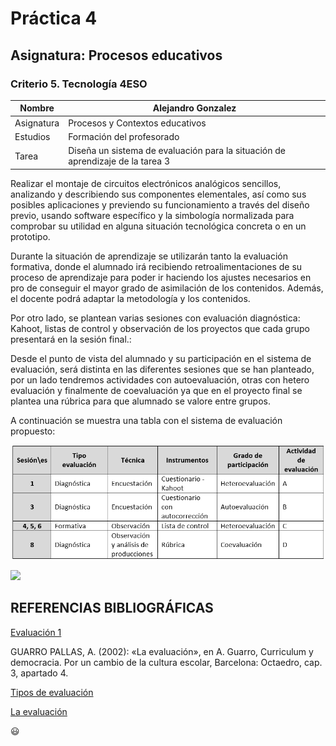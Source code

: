 # Práctica 4

## Asignatura: Procesos educativos

### Criterio 5. Tecnología 4ESO


Nombre | Alejandro Gonzalez 
-------|--------
Asignatura | Procesos y Contextos educativos
Estudios | Formación del profesorado 
Tarea | Diseña un sistema de evaluación para la situación de aprendizaje de la tarea 3


Realizar el montaje de circuitos electrónicos analógicos sencillos, analizando y describiendo sus componentes elementales, así como sus posibles aplicaciones y previendo su funcionamiento a través del diseño previo, usando software específico y la simbología normalizada para comprobar su utilidad en alguna situación tecnológica concreta o en un prototipo.

Durante la situación de aprendizaje se utilizarán tanto la evaluación formativa, donde el alumnado irá recibiendo retroalimentaciones de su proceso de aprendizaje para poder ir haciendo los ajustes necesarios en pro de conseguir el mayor grado de asimilación de los contenidos. Además, el docente podrá adaptar la metodología y los contenidos.

Por otro lado, se plantean varias sesiones con evaluación diagnóstica: Kahoot, listas de control y observación de los proyectos que cada grupo presentará en la sesión final.:


Desde el punto de vista del alumnado y su participación en el sistema de evaluación, será distinta en las diferentes sesiones que se han planteado, por un lado tendremos actividades con autoevaluación, otras con hetero evaluación y finalmente de coevaluación ya que en el proyecto final se plantea una rúbrica para que alumnado se valore entre grupos.

A continuación se muestra una tabla con el sistema de evaluación propuesto:


![Tabla](Captura.PNG)


<img width=1500 src="https://i2.wp.com/www.imageneseducativas.com/wp-content/uploads/2016/03/Diferencias-entre-evaluaci%C3%B3n-formativa-y-sumativa.-PORTADA.jpg?fit=600%2C324&ssl=1">


## REFERENCIAS BIBLIOGRÁFICAS


[Evaluación 1](https://redined.educacion.gob.es/xmlui/bitstream/handle/11162/196323/evaluacion.pdf?sequence=1)

GUARRO PALLAS, A. (2002): «La evaluación», en A. Guarro, Curriculum y democracia. Por un cambio de la cultura escolar, Barcelona: Octaedro, cap. 3, apartado 4.	

[Tipos de evaluación](https://materialeseducativos.net/2019/08/21/tipos-de-evaluacion-diagnostica-formativa-y-sumativa/)

[La evaluación](https://des-for.infd.edu.ar/sitio/upload/diazbarrigacap8_EVALUACION.pdf)


:smiley:




